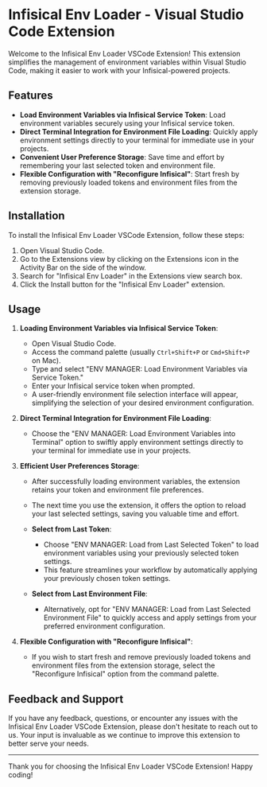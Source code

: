 # Infisical Env Loader - Visual Studio Code Extension

Welcome to the Infisical Env Loader VSCode Extension! This extension simplifies the management of environment variables within Visual Studio Code, making it easier to work with your Infisical-powered projects.

## Features

- **Load Environment Variables via Infisical Service Token**: Load environment variables securely using your Infisical service token.
- **Direct Terminal Integration for Environment File Loading**: Quickly apply environment settings directly to your terminal for immediate use in your projects.
- **Convenient User Preference Storage**: Save time and effort by remembering your last selected token and environment file.
- **Flexible Configuration with "Reconfigure Infisical"**: Start fresh by removing previously loaded tokens and environment files from the extension storage.

## Installation

To install the Infisical Env Loader VSCode Extension, follow these steps:

1. Open Visual Studio Code.
2. Go to the Extensions view by clicking on the Extensions icon in the Activity Bar on the side of the window.
3. Search for "Infisical Env Loader" in the Extensions view search box.
4. Click the Install button for the "Infisical Env Loader" extension.

## Usage

1. **Loading Environment Variables via Infisical Service Token**:

   - Open Visual Studio Code.
   - Access the command palette (usually `Ctrl+Shift+P` or `Cmd+Shift+P` on Mac).
   - Type and select "ENV MANAGER: Load Environment Variables via Service Token."
   - Enter your Infisical service token when prompted.
   - A user-friendly environment file selection interface will appear, simplifying the selection of your desired environment configuration.

2. **Direct Terminal Integration for Environment File Loading**:

   - Choose the "ENV MANAGER: Load Environment Variables into Terminal" option to swiftly apply environment settings directly to your terminal for immediate use in your projects.

3. **Efficient User Preferences Storage**:

   - After successfully loading environment variables, the extension retains your token and environment file preferences.
   - The next time you use the extension, it offers the option to reload your last selected settings, saving you valuable time and effort.
  
   - **Select from Last Token**:
     - Choose "ENV MANAGER: Load from Last Selected Token" to load environment variables using your previously selected token settings.
     - This feature streamlines your workflow by automatically applying your previously chosen token settings.
  
   - **Select from Last Environment File**:
     - Alternatively, opt for "ENV MANAGER: Load from Last Selected Environment File" to quickly access and apply settings from your preferred environment configuration.

4. **Flexible Configuration with "Reconfigure Infisical"**:

   - If you wish to start fresh and remove previously loaded tokens and environment files from the extension storage, select the "Reconfigure Infisical" option from the command palette.

## Feedback and Support

If you have any feedback, questions, or encounter any issues with the Infisical Env Loader VSCode Extension, please don't hesitate to reach out to us. Your input is invaluable as we continue to improve this extension to better serve your needs.

---
Thank you for choosing the Infisical Env Loader VSCode Extension! Happy coding!
